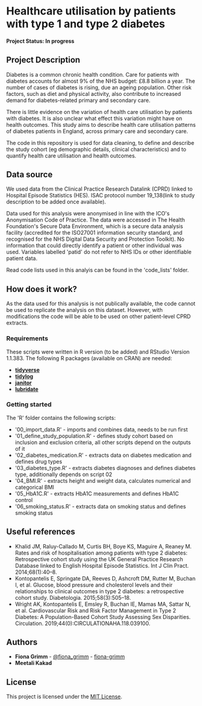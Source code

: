 # Healthcare utilisation by patients with type 1 and type 2 diabetes

#### Project Status: In progress

## Project Description

Diabetes is a common chronic health condition. Care for patients with diabetes accounts for almost 9% of the NHS budget: £8.8 billion a year. The number of cases of diabetes is rising, due an ageing population. Other risk factors, such as diet and physical activity, also contribute to increased demand for diabetes-related primary and secondary care. 

There is little evidence on the variation of health care utilisation by patients with diabetes. It is also unclear what  effect this variation might have on health outcomes. This study aims to describe health care utilisation patterns of diabetes patients in England, across primary care and secondary care.  

The code in this repository is used for data cleaning, to define and describe the study cohort (eg demographic details, clinical characteristics) and to quantify health care utilisation and health outcomes.   

## Data source
We used data from the Clinical Practice Research Datalink (CPRD) linked to Hospital Episode Statistics (HES). ISAC protocol number 19_138(link to study description to be added once available). 

Data used for this analysis were anonymised in line with the ICO's Anonymisation Code of Practice. The data were accessed in The Health Foundation's Secure Data Environment, which is a secure data analysis facility (accredited for the ISO27001 information security standard, and recognised for the NHS Digital Data Security and Protection Toolkit). No information that could directly identify a patient or other individual was used. Variables labelled 'patid' do not refer to NHS IDs or other identifiable patient data.

Read code lists used in this analyis can be found in the 'code_lists' folder.

## How does it work?
As the data used for this analysis is not publically available, the code cannot be used to replicate the analysis on this dataset. However, with modifications the code will be able to be used on other patient-level CPRD extracts. 

### Requirements

These scripts were written in R version (to be added) and RStudio Version 1.1.383. 
The following R packages (available on CRAN) are needed: 

* [**tidyverse**](https://www.tidyverse.org/)
* [**tidylog**](https://cran.r-project.org/web/packages/tidylog/index.html)
* [**janitor**](https://cran.r-project.org/web/packages/janitor/index.html)
* [**lubridate**](https://cran.r-project.org/web/packages/lubridate/vignettes/lubridate.html)

### Getting started
The 'R' folder contains the following scripts:
* '00_import_data.R' - imports and combines data, needs to be run first
* '01_define_study_population.R' - defines study cohort based on inclusion and exclusion criteria, all other scripts depend on the outputs of it
* '02_diabetes_medication.R' - extracts data on diabetes medication and defines drug types
* '03_diabetes_type.R' - extracts diabetes diagnoses and defines diabetes type, additionally depends on script 02
* '04_BMI.R' - extracts height and weight data, calculates numerical and categorical BMI
* '05_HbA1C.R' - extracts HbA1C measurements and defines HbA1C control
* '06_smoking_status.R' - extracts data on smoking status and defines smoking status

## Useful references
* Khalid JM, Raluy-Callado M, Curtis BH, Boye KS, Maguire A, Reaney M. Rates and risk of hospitalisation among patients with type 2 diabetes: Retrospective cohort study using the UK General Practice Research Database linked to English Hospital Episode Statistics. Int J Clin Pract. 2014;68(1):40–8.  
* Kontopantelis E, Springate DA, Reeves D, Ashcroft DM, Rutter M, Buchan I, et al. Glucose, blood pressure and cholesterol levels and their relationships to clinical outcomes in type 2 diabetes: a retrospective cohort study. Diabetologia. 2015;58(3):505–18. 
* Wright AK, Kontopantelis E, Emsley R, Buchan IE, Mamas MA, Sattar N, et al. Cardiovascular Risk and Risk Factor Management in Type 2 Diabetes: A Population-Based Cohort Study Assessing Sex Disparities. Circulation. 2019;44(0):CIRCULATIONAHA.118.039100. 


## Authors
* **Fiona Grimm** - [@fiona_grimm](https://twitter.com/fiona_grimm) - [fiona-grimm](https://github.com/fiona-grimm)
* **Meetali Kakad**  

## License
This project is licensed under the [MIT License](https://github.com/HFAnalyticsLab/Diabetes_outpatients/blob/master/LICENSE).

